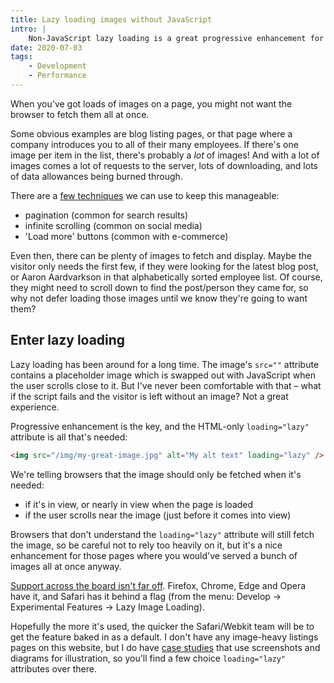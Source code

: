 ```yaml
---
title: Lazy loading images without JavaScript
intro: |
    Non-JavaScript lazy loading is a great progressive enhancement for image-heavy pages on the web. Just a simple HTML attribute and you're away!
date: 2020-07-03
tags:
    - Development
    - Performance
---
```


When you've got loads of images on a page, you might not want the browser to fetch them all at once.

Some obvious examples are blog listing pages, or that page where a company introduces you to all of their many employees. If there's one image per item in the list, there's probably a *lot* of images! And with a lot of images comes a lot of requests to the server, lots of downloading, and lots of data allowances being burned through.

There are a [few techniques](https://www.smashingmagazine.com/2016/03/pagination-infinite-scrolling-load-more-buttons/) we can use to keep this manageable:

- pagination (common for search results)
- infinite scrolling (common on social media)
- 'Load more' buttons (common with e-commerce)

Even then, there can be plenty of images to fetch and display. Maybe the visitor only needs the first few, if they were looking for the latest blog post, or Aaron Aardvarkson in that alphabetically sorted employee list. Of course, they might need to scroll down to find the post/person they came for, so why not defer loading those images until we know they're going to want them?


## Enter lazy loading

Lazy loading has been around for a long time. The image's `src=""` attribute contains a placeholder image which is swapped out with JavaScript when the user scrolls close to it. But I've never been comfortable with that – what if the script fails and the visitor is left without an image? Not a great experience.

Progressive enhancement is the key, and the HTML-only `loading="lazy"` attribute is all that's needed:

```html
<img src="/img/my-great-image.jpg" alt="My alt text" loading="lazy" />
```

We're telling browsers that the image should only be fetched when it's needed:

- if it's in view, or nearly in view when the page is loaded
- if the user scrolls near the image (just before it comes into view)

Browsers that don't understand the `loading="lazy"` attribute will still fetch the image, so be careful not to rely too heavily on it, but it's a nice enhancement for those pages where you would've served a bunch of images all at once anyway.

[Support across the board isn't far off](https://caniuse.com/#feat=loading-lazy-attr). Firefox, Chrome, Edge and Opera have it, and Safari has it behind a flag (from the menu: Develop → Experimental Features → Lazy Image Loading).

Hopefully the more it's used, the quicker the Safari/Webkit team will be to get the feature baked in as a default. I don't have any image-heavy listings pages on this website, but I do have [case studies](/portfolio/) that use screenshots and diagrams for illustration, so you'll find a few choice `loading="lazy"` attributes over there.
